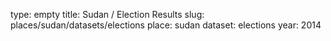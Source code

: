 type: empty
title: Sudan / Election Results
slug: places/sudan/datasets/elections
place: sudan
dataset: elections
year: 2014

